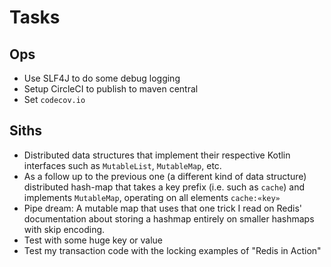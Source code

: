 # Tasks
## Ops
* Use SLF4J to do some debug logging
* Setup CircleCI to publish to maven central 
* Set `codecov.io`

## Siths
* Distributed data structures that implement their respective Kotlin interfaces such as `MutableList`, `MutableMap`,  etc.
* As a follow up to the previous one (a different kind of data structure) distributed hash-map that takes a key prefix (i.e. such as `cache`) and implements `MutableMap`, operating on all elements `cache:«key»`
* Pipe dream: A mutable map that uses that one trick I read on Redis' documentation about storing a hashmap entirely on smaller hashmaps with skip encoding.
* Test with some huge key or value
* Test my transaction code with the locking examples of "Redis in Action"
